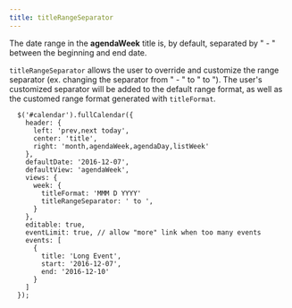 ```yaml
---
title: titleRangeSeparator
---
```


The date range in the **agendaWeek** title is, by default, separated by " - " between the beginning and end date.

`titleRangeSeparator` allows the user to override and customize the range separator (ex. changing the separator from " - " to " to "). The user's customized separator will be added to the default range format, as well as the customed range format generated with `titleFormat`.

```
  $('#calendar').fullCalendar({
    header: {
      left: 'prev,next today',
      center: 'title',
      right: 'month,agendaWeek,agendaDay,listWeek'
    },
    defaultDate: '2016-12-07',
    defaultView: 'agendaWeek',
    views: {
      week: {
        titleFormat: 'MMM D YYYY'
        titleRangeSeparator: ' to ',
      }
    },
    editable: true,
    eventLimit: true, // allow "more" link when too many events
    events: [
      {
        title: 'Long Event',
        start: '2016-12-07',
        end: '2016-12-10'
      }
    ]
  });
```
